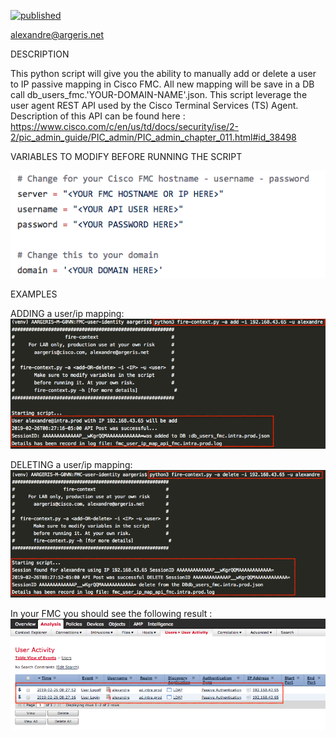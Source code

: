   [![published](https://static.production.devnetcloud.com/codeexchange/assets/images/devnet-published.svg)](https://developer.cisco.com/codeexchange/github/repo/tekgourou/Cisco-FMC-API-user-context)
  
alexandre@argeris.net        
  
  DESCRIPTION
  
  This python script will give you the ability to manually add or delete a user to IP passive mapping in Cisco FMC. All new mapping will    be save in a DB call db_users_fmc.'YOUR-DOMAIN-NAME'.json. This script leverage the user agent REST API used by the Cisco Terminal Services (TS) Agent. Description of this API can be found here : https://www.cisco.com/c/en/us/td/docs/security/ise/2-2/pic_admin_guide/PIC_admin/PIC_admin_chapter_011.html#id_38498
  
  VARIABLES TO MODIFY BEFORE RUNNING THE SCRIPT
  
![image](https://github.com/tekgourou/Cisco-FMC-API-user-context/blob/master/screenshot-variables-to-change.png)  

  EXAMPLES
  
  ADDING a user/ip mapping:
![image](https://github.com/tekgourou/Cisco-FMC-API-user-context/blob/master/screenshot-fire-context-add-user-mapping.png)

  DELETING a user/ip mapping:
![image](https://github.com/tekgourou/Cisco-FMC-API-user-context/blob/master/screenshot-fire-context-delete-user-mapping.png)
  
  In your FMC you should see the following result :
![image](https://github.com/tekgourou/Cisco-FMC-API-user-context/blob/master/screenshot-FMC.png)
